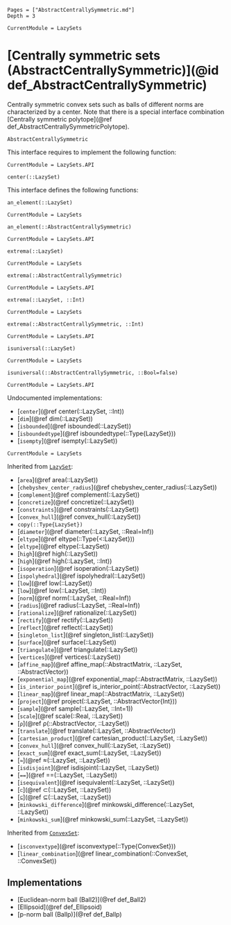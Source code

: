 ```@contents
Pages = ["AbstractCentrallySymmetric.md"]
Depth = 3
```

```@meta
CurrentModule = LazySets
```

# [Centrally symmetric sets (AbstractCentrallySymmetric)](@id def_AbstractCentrallySymmetric)

Centrally symmetric convex sets such as balls of different norms are characterized by a center.
Note that there is a special interface combination
[Centrally symmetric polytope](@ref def_AbstractCentrallySymmetricPolytope).

```@docs
AbstractCentrallySymmetric
```

This interface requires to implement the following function:

```@meta
CurrentModule = LazySets.API
```
```@docs; canonical=false
center(::LazySet)
```

This interface defines the following functions:

```@docs; canonical=false
an_element(::LazySet)
```
```@meta
CurrentModule = LazySets
```
```@docs
an_element(::AbstractCentrallySymmetric)
```
```@meta
CurrentModule = LazySets.API
```
```@docs; canonical=false
extrema(::LazySet)
```
```@meta
CurrentModule = LazySets
```
```@docs
extrema(::AbstractCentrallySymmetric)
```
```@meta
CurrentModule = LazySets.API
```
```@docs; canonical=false
extrema(::LazySet, ::Int)
```
```@meta
CurrentModule = LazySets
```
```@docs
extrema(::AbstractCentrallySymmetric, ::Int)
```
```@meta
CurrentModule = LazySets.API
```
```@docs; canonical=false
isuniversal(::LazySet)
```
```@meta
CurrentModule = LazySets
```
```@docs
isuniversal(::AbstractCentrallySymmetric, ::Bool=false)
```

```@meta
CurrentModule = LazySets.API
```

Undocumented implementations:

* [`center`](@ref center(::LazySet, ::Int))
* [`dim`](@ref dim(::LazySet))
* [`isbounded`](@ref isbounded(::LazySet))
* [`isboundedtype`](@ref isboundedtype(::Type{LazySet}))
* [`isempty`](@ref isempty(::LazySet))

```@meta
CurrentModule = LazySets
```

Inherited from [`LazySet`](@ref):
* [`area`](@ref area(::LazySet))
* [`chebyshev_center_radius`](@ref chebyshev_center_radius(::LazySet))
* [`complement`](@ref complement(::LazySet))
* [`concretize`](@ref concretize(::LazySet))
* [`constraints`](@ref constraints(::LazySet))
* [`convex_hull`](@ref convex_hull(::LazySet))
* `copy(::Type{LazySet})`
* [`diameter`](@ref diameter(::LazySet, ::Real=Inf))
* [`eltype`](@ref eltype(::Type{<:LazySet}))
* [`eltype`](@ref eltype(::LazySet))
* [`high`](@ref high(::LazySet))
* [`high`](@ref high(::LazySet, ::Int))
* [`isoperation`](@ref isoperation(::LazySet))
* [`ispolyhedral`](@ref ispolyhedral(::LazySet))
* [`low`](@ref low(::LazySet))
* [`low`](@ref low(::LazySet, ::Int))
* [`norm`](@ref norm(::LazySet, ::Real=Inf))
* [`radius`](@ref radius(::LazySet, ::Real=Inf))
* [`rationalize`](@ref rationalize(::LazySet))
* [`rectify`](@ref rectify(::LazySet))
* [`reflect`](@ref reflect(::LazySet))
* [`singleton_list`](@ref singleton_list(::LazySet))
* [`surface`](@ref surface(::LazySet))
* [`triangulate`](@ref triangulate(::LazySet))
* [`vertices`](@ref vertices(::LazySet))
* [`affine_map`](@ref affine_map(::AbstractMatrix, ::LazySet, ::AbstractVector))
* [`exponential_map`](@ref exponential_map(::AbstractMatrix, ::LazySet))
* [`is_interior_point`](@ref is_interior_point(::AbstractVector, ::LazySet))
* [`linear_map`](@ref linear_map(::AbstractMatrix, ::LazySet))
* [`project`](@ref project(::LazySet, ::AbstractVector{Int}))
* [`sample`](@ref sample(::LazySet, ::Int=1))
* [`scale`](@ref scale(::Real, ::LazySet))
* [`ρ`](@ref ρ(::AbstractVector, ::LazySet))
* [`translate`](@ref translate(::LazySet, ::AbstractVector))
* [`cartesian_product`](@ref cartesian_product(::LazySet, ::LazySet))
* [`convex_hull`](@ref convex_hull(::LazySet, ::LazySet))
* [`exact_sum`](@ref exact_sum(::LazySet, ::LazySet))
* [`≈`](@ref ≈(::LazySet, ::LazySet))
* [`isdisjoint`](@ref isdisjoint(::LazySet, ::LazySet))
* [`==`](@ref ==(::LazySet, ::LazySet))
* [`isequivalent`](@ref isequivalent(::LazySet, ::LazySet))
* [`⊂`](@ref ⊂(::LazySet, ::LazySet))
* [`⊆`](@ref ⊆(::LazySet, ::LazySet))
* [`minkowski_difference`](@ref minkowski_difference(::LazySet, ::LazySet))
* [`minkowski_sum`](@ref minkowski_sum(::LazySet, ::LazySet))

Inherited from [`ConvexSet`](@ref):
* [`isconvextype`](@ref isconvextype(::Type{ConvexSet}))
* [`linear_combination`](@ref linear_combination(::ConvexSet, ::ConvexSet))

## Implementations

* [Euclidean-norm ball (Ball2)](@ref def_Ball2)
* [Ellipsoid](@ref def_Ellipsoid)
* [p-norm ball (Ballp)](@ref def_Ballp)
